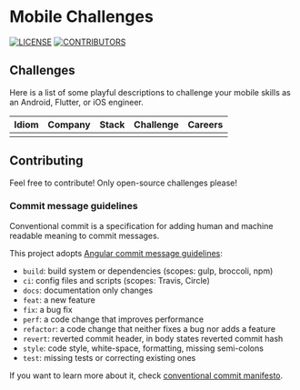 # Mobile Challenges

[![LICENSE][license-img]](./LICENSE)
[![CONTRIBUTORS][contributors-img]][contributors-url]

## Challenges

Here is a list of some playful descriptions to challenge your mobile skills as an Android, Flutter, or iOS engineer.

|  Idiom    | Company                                                             | Stack                                         | Challenge                                                                               | Careers                                                                         |
| --------- | ------------------------------------------------------------------- | --------------------------------------------- | --------------------------------------------------------------------------------------- | ------------------------------------------------------------------------------- |
|           |                                                                     |                                               |                                                                                         |                                                                                 |

## Contributing

Feel free to contribute! Only open-source challenges please!

### Commit message guidelines

Conventional commit is a specification for adding human and machine readable meaning to commit messages.

This project adopts [Angular commit message guidelines](angular-commit-url):

- `build`: build system or dependencies (scopes: gulp, broccoli, npm)
- `ci`: config files and scripts (scopes: Travis, Circle)
- `docs`: documentation only changes
- `feat`: a new feature
- `fix`: a bug fix
- `perf`: a code change that improves performance
- `refactor`: a code change that neither fixes a bug nor adds a feature
- `revert`: reverted commit header, in body states reverted commit hash
- `style`: code style, white-space, formatting, missing semi-colons
- `test`: missing tests or correcting existing ones

If you want to learn more about it, check [conventional commit manifesto][conventional-commit-url].

[angular-commit-url]: https://github.com/angular/angular/blob/22b96b9/CONTRIBUTING.md#-commit-message-guidelines

[contributors-img]: https://img.shields.io/github/contributors/jpventura/mobile-challenges.svg
[contributors-url]: https://github.com/jpventura/mobile-challenges/graphs/contributors

[conventional-commit-url]: https://www.conventionalcommits.org/en/v1.0.0/

[license-img]: https://img.shields.io/github/license/jpventura/mobile-challenges.svg
